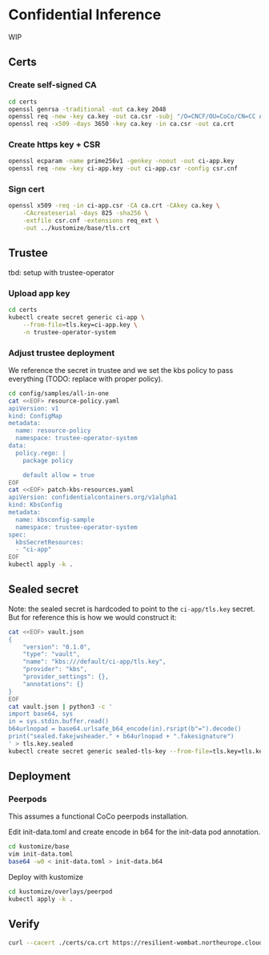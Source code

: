 # Confidential Inference

WIP

## Certs

### Create self-signed CA

```bash
cd certs
openssl genrsa -traditional -out ca.key 2048
openssl req -new -key ca.key -out ca.csr -subj "/O=CNCF/OU=CoCo/CN=CC Apps"
openssl req -x509 -days 3650 -key ca.key -in ca.csr -out ca.crt
```

### Create https key + CSR

```bash
openssl ecparam -name prime256v1 -genkey -noout -out ci-app.key
openssl req -new -key ci-app.key -out ci-app.csr -config csr.cnf
```

### Sign cert

```bash
openssl x509 -req -in ci-app.csr -CA ca.crt -CAkey ca.key \
    -CAcreateserial -days 825 -sha256 \
    -extfile csr.cnf -extensions req_ext \
    -out ../kustomize/base/tls.crt
```

## Trustee

tbd: setup with trustee-operator

### Upload app key

```bash
cd certs
kubectl create secret generic ci-app \
    --from-file=tls.key=ci-app.key \
    -n trustee-operator-system
```

### Adjust trustee deployment

We reference the secret in trustee and we set the kbs policy to pass everything (TODO: replace with proper policy).

```bash
cd config/samples/all-in-one
cat <<EOF> resource-policy.yaml
apiVersion: v1
kind: ConfigMap
metadata:
  name: resource-policy
  namespace: trustee-operator-system
data:
  policy.rego: |
    package policy

    default allow = true
EOF
cat <<EOF> patch-kbs-resources.yaml
apiVersion: confidentialcontainers.org/v1alpha1
kind: KbsConfig
metadata:
  name: kbsconfig-sample
  namespace: trustee-operator-system
spec:
  kbsSecretResources:
  - "ci-app"
EOF
kubectl apply -k .
```

## Sealed secret

Note: the sealed secret is hardcoded to point to the `ci-app/tls.key` secret. But for reference this is how we would construct it:

```bash
cat <<EOF> vault.json
{
    "version": "0.1.0",
    "type": "vault",
    "name": "kbs:///default/ci-app/tls.key",
    "provider": "kbs",
    "provider_settings": {},
    "annotations": {}
}
EOF
cat vault.json | python3 -c '
import base64, sys
in = sys.stdin.buffer.read()
b64urlnopad = base64.urlsafe_b64_encode(in).rsript(b"=").decode()
print("sealed.fakejwsheader." + b64urlnopad + ".fakesignature")
' > tls.key.sealed
kubectl create secret generic sealed-tls-key --from-file=tls.key=tls.key.sealed
```

## Deployment

### Peerpods

This assumes a functional CoCo peerpods installation.

Edit init-data.toml and create encode in b64 for the init-data pod annotation.

```bash
cd kustomize/base
vim init-data.toml
base64 -w0 < init-data.toml > init-data.b64
```

Deploy with kustomize

```bash
cd kustomize/overlays/peerpod
kubectl apply -k .
```

## Verify

```bash
curl --cacert ./certs/ca.crt https://resilient-wombat.northeurope.cloudapp.azure.com
```
